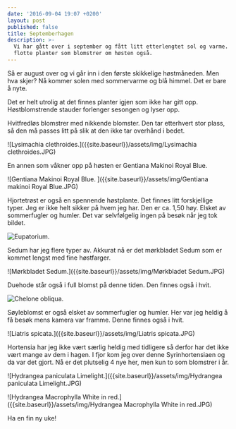 ```yaml
---
date: '2016-09-04 19:07 +0200'
layout: post
published: false
title: Septemberhagen
description: >-
  Vi har gått over i september og fått litt etterlengtet sol og varme. Mange
  flotte planter som blomstrer om høsten også.
---
```


Så er august over og vi går inn i den første skikkelige høstmåneden. Men hva skjer? Nå kommer solen med sommervarme og blå himmel. Det er bare å nyte.

Det er helt utrolig at det finnes planter igjen som ikke har gitt opp. Høstblomstrende stauder forlenger sesongen og lyser opp.

Hvitfredløs blomstrer med nikkende blomster. Den tar etterhvert stor plass, så den må passes litt på slik at den ikke tar overhånd i bedet. 

![Lysimachia clethroides.]({{site.baseurl}}/assets/img/Lysimachia clethroides.JPG)

En annen som våkner opp på høsten er Gentiana Makinoi Royal Blue. 

![Gentiana Makinoi Royal Blue. ]({{site.baseurl}}/assets/img/Gentiana makinoi Royal Blue.JPG)

<!--more-->

Hjortetrøst er også en spennende høstplante. Det finnes litt forskjellige typer. Jeg er ikke helt sikker på hvem jeg har. Den er ca. 1,50 høy. Elsket av sommerfugler og humler. Det var selvfølgelig ingen på besøk når jeg tok bildet.

![Eupatorium.]({{site.baseurl}}/assets/img/Eupatorium.JPG)

Sedum har jeg flere typer av. Akkurat nå er det mørkbladet Sedum som er kommet lengst med fine høstfarger.

![Mørkbladet Sedum.]({{site.baseurl}}/assets/img/Mørkbladet Sedum.JPG)

Duehode står også i full blomst på denne tiden. Den finnes også i hvit.

![Chelone obliqua.]({{site.baseurl}}/assets/img/Chelone%20obliqua.JPG)

Søyleblomst er også elsket av sommerfugler og humler. Her var jeg heldig å få besøk mens kamera var framme. Denne finnes også i hvit. 

![Liatris spicata.]({{site.baseurl}}/assets/img/Liatris spicata.JPG)

Hortensia har jeg ikke vært særlig heldig med tidligere så derfor har det ikke vært mange av dem i hagen. I fjor kom jeg over denne Syrinhortensiaen og da var det gjort. Nå er det plutselig 4 nye her, men kun to som blomstrer i år.    

![Hydrangea paniculata Limelight.]({{site.baseurl}}/assets/img/Hydrangea paniculata Limelight.JPG)

![Hydrangea Macrophylla White in red.]({{site.baseurl}}/assets/img/Hydrangea Macrophylla White in red.JPG)

Ha en fin ny uke!
